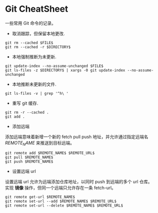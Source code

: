 # Git CheatSheet

一些常用 Git 命令的记录。

- 取消跟踪，但保留本地更改.

`git rm --cached $FILE$`  
`git rm --cached -r $DIRECTORY$`

- 本地强制推断为未更新.

`git update-index --no-assume-unchanged $FILE$`  
`git ls-files -z $DIRECTORY$ | xargs -0 git update-index --no-assume-unchanged`

- 本地推断未更新的文件.

`git ls-files -v | grep '^h\ '`

- 重写 git 缓存.

`git rm -r --cached .`  
`git add .`

- 添加远端

添加远端意味着新增一个新的 fetch pull push 地址，并允许通过指定远端名 $REMOTE_NAME$ 来推送到目标远端。

`git remote add $REMOTE_NAME$ $REMOTE_URL$`  
`git pull $REMOTE_NAME$`  
`git push $REMOTE_NAME$`

- 设置远端 url

设置远端 url 允许为远端添加仓库地址，以同时 push 到远端的多个 url 仓库。  
实现 **镜像** 操作，但同一个远端只允许存在一条 fetch-url。

`git remote get-url $REMOTE_NAME$`  
`git remote set-url --add $REMOTE_NAME$ $REMOTE_URL$`  
`git remote set-url --delete $REMOTE_NAME$ $REMOTE_URL$`
